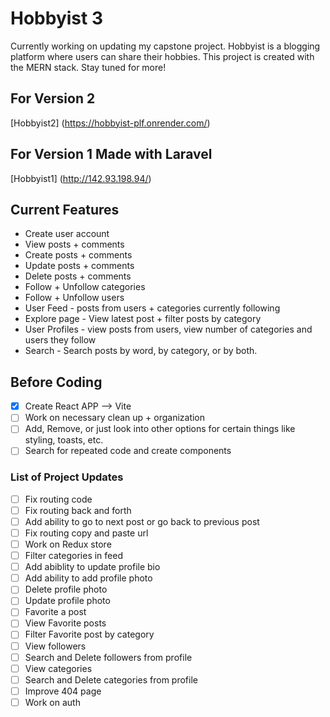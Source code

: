 # Hobbyist 3

Currently working on updating my capstone project. Hobbyist is a blogging platform where users can share their hobbies. This project is created with the MERN stack. Stay tuned for more!

## For Version 2

[Hobbyist2] (https://hobbyist-plf.onrender.com/)

## For Version 1 Made with Laravel

[Hobbyist1] (http://142.93.198.94/)


## Current Features

* Create user account
* View posts + comments
* Create posts + comments
* Update posts + comments
* Delete posts + comments
* Follow + Unfollow categories
* Follow + Unfollow users
* User Feed - posts from users + categories currently following
* Explore page - View latest post + filter posts by category
* User Profiles - view posts from users, view number of categories and users they follow
* Search - Search posts by word, by category, or by both.


## Before Coding

- [X] Create React APP --> Vite
- [ ] Work on necessary clean up + organization
- [ ] Add, Remove, or just look into other options for certain things like styling, toasts, etc.
- [ ] Search for repeated code and create components

### List of Project Updates

- [ ] Fix routing code
- [ ] Fix routing back and forth
- [ ] Add ability to go to next post or go back to previous post
- [ ] Fix routing copy and paste url
- [ ] Work on Redux store
- [ ] Filter categories in feed
- [ ] Add abiblity to update profile bio
- [ ] Add ability to add profile photo
- [ ] Delete profile photo
- [ ] Update profile photo
- [ ] Favorite a post
- [ ] View Favorite posts
- [ ] Filter Favorite post by category
- [ ] View followers
- [ ] Search and Delete followers from profile
- [ ] View categories
- [ ] Search and Delete categories from profile
- [ ] Improve 404 page
- [ ] Work on auth